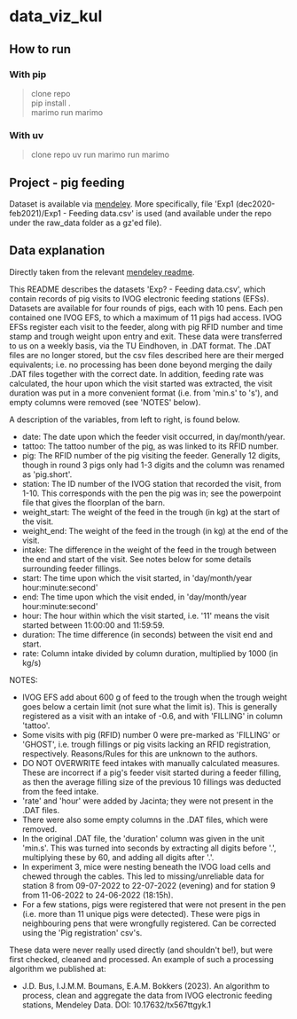 # data_viz_kul

## How to run

### With pip

  > clone repo  
  > pip install .  
  > marimo run marimo

### With uv

  > clone repo
  > uv run marimo run marimo

## Project - pig feeding

Dataset is available via [mendeley](https://data.mendeley.com/datasets/2mbw72m3g8/1). 
More specifically, file 'Exp1 (dec2020-feb2021)/Exp1 - Feeding data.csv' is used (and available under the repo under the raw_data folder as a gz'ed file).

## Data explanation
Directly taken from the relevant [mendeley readme](https://data.mendeley.com/datasets/2mbw72m3g8/1/files/31b15858-af92-41e7-84e2-160f04487f65).

This README describes the datasets 'Exp? - Feeding data.csv', which contain records of pig visits to IVOG electronic feeding stations (EFSs).
Datasets are available for four rounds of pigs, each with 10 pens. Each pen contained one IVOG EFS, to which a maximum of 11 pigs had access.
IVOG EFSs register each visit to the feeder, along with pig RFID number and time stamp and trough weight upon entry and exit.
These data were transferred to us on a weekly basis, via the TU Eindhoven, in .DAT format.
The .DAT files are no longer stored, but the csv files described here are their merged equivalents; i.e. no processing has been done beyond merging the daily .DAT files together with the correct date. In addition, feeding rate was calculated, the hour upon which the visit started was extracted, the visit duration was put in a more convenient format (i.e. from 'min.s' to 's'), and empty columns were removed (see 'NOTES' below).

A description of the variables, from left to right, is found below.
- date: The date upon which the feeder visit occurred, in day/month/year.
- tattoo: The tattoo number of the pig, as was linked to its RFID number.
- pig: The RFID number of the pig visiting the feeder. Generally 12 digits, though in round 3 pigs only had 1-3 digits and the column was renamed as 'pig.short'.
- station: The ID number of the IVOG station that recorded the visit, from 1-10. This corresponds with the pen the pig was in; see the powerpoint file that gives the floorplan of the barn.
- weight_start: The weight of the feed in the trough (in kg) at the start of the visit. 
- weight_end: The weight of the feed in the trough (in kg) at the end of the visit. 
- intake: The difference in the weight of the feed in the trough between the end and start of the visit. See notes below for some details surrounding feeder fillings.
- start: The time upon which the visit started, in 'day/month/year hour:minute:second'
- end: The time upon which the visit ended, in 'day/month/year hour:minute:second'
- hour: The hour within which the visit started, i.e. '11' means the visit started between 11:00:00 and 11:59:59.
- duration: The time difference (in seconds) between the visit end and start.
- rate: Column intake divided by column duration, multiplied by 1000 (in kg/s)

NOTES:
- IVOG EFS add about 600 g of feed to the trough when the trough weight goes below a certain limit (not sure what the limit is). This is generally registered as a visit with an intake of -0.6, and with 'FILLING' in column 'tattoo'.
- Some visits with pig (RFID) number 0 were pre-marked as 'FILLING' or 'GHOST', i.e. trough fillings or pig visits lacking an RFID registration, respectively. Reasons/Rules for this are unknown to the authors.
- DO NOT OVERWRITE feed intakes with manually calculated measures. These are incorrect if a pig's feeder visit started during a feeder filling, as then the average filling size of the previous 10 fillings was deducted from the feed intake.
- 'rate' and 'hour' were added by Jacinta; they were not present in the .DAT files.
- There were also some empty columns in the .DAT files, which were removed.
- In the original .DAT file, the 'duration' column was given in the unit 'min.s'. This was turned into seconds by extracting all digits before '.', multiplying these by 60, and adding all digits after '.'.
- In experiment 3, mice were nesting beneath the IVOG load cells and chewed through the cables. This led to missing/unreliable data for station 8 from 09-07-2022 to 22-07-2022 (evening) and for station 9 from 11-06-2022 to 24-06-2022 (18:15h).
- For a few stations, pigs were registered that were not present in the pen (i.e. more than 11 unique pigs were detected). These were pigs in neighbouring pens that were wrongfully registered. Can be corrected using the 'Pig registration' csv's.


These data were never really used directly (and shouldn't be!), but were first checked, cleaned and processed.
An example of such a processing algorithm we published at:
- J.D. Bus, I.J.M.M. Boumans, E.A.M. Bokkers (2023). An algorithm to process, clean and aggregate the data from IVOG electronic feeding stations, Mendeley Data. DOI: 10.17632/tx567ttgyk.1
